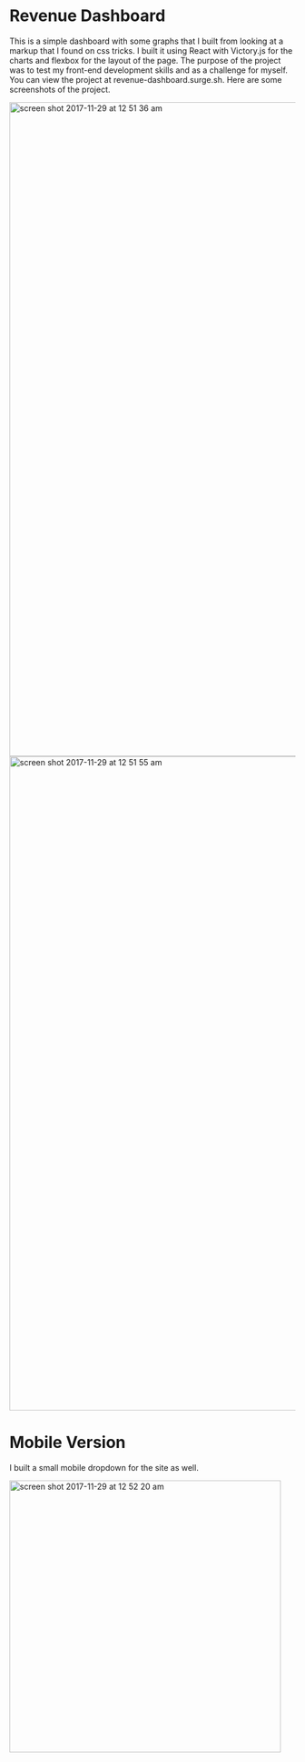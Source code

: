 # Revenue Dashboard

This is a simple dashboard with some graphs that I built from looking at a markup that I found on css tricks. I built it using React with Victory.js for the charts and flexbox for the layout of the page. The purpose of the project was to test my front-end development skills and as a challenge for myself. You can view the project at revenue-dashboard.surge.sh. Here are some screenshots of the project. 

<img width="1150" alt="screen shot 2017-11-29 at 12 51 36 am" src="https://user-images.githubusercontent.com/14829509/33497850-4ee0555a-d69d-11e7-8121-d4524ea914ec.png">

<img width="1150" alt="screen shot 2017-11-29 at 12 51 55 am" src="https://user-images.githubusercontent.com/14829509/33497853-51ff64ce-d69d-11e7-9e9f-c9e1f0e99904.png">

# Mobile Version
I built a small mobile dropdown for the site as well. 

<img width="478" alt="screen shot 2017-11-29 at 12 52 20 am" src="https://user-images.githubusercontent.com/14829509/33497856-53f76326-d69d-11e7-9f4f-2d7581d3368c.png">
